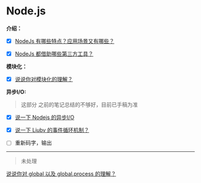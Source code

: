 # Node.js

**介绍：**

- [x] [NodeJs 有哪些特点？应用场景又有哪些？](1.%20NodeJs有哪些特点？应用场景又有哪些？.md)

- [x] [NodeJs 都借助哪些第三方工具？](2.%20V8%20libuv%20和%20Nodejs之间的关系？.md)

**模块化：**

- [x] [说说你对模块化的理解？](5.%20说说你对模块化的理解？.md)

**异步I/O:**

> 这部分 之前的笔记总结的不够好，目前已手稿为准

- [x] [说一下 Nodejs 的异步I/O](说一下Nodejs的异步编程吧.md)

- [x] [说一下 Liubv 的事件循环机制？](4.%20说一下Liubv的事件循环机制.md)

- [ ] 重新码字，输出

---
> 未处理

[说说你对 global 以及 global.process 的理解？](notes-nodeJs/3.%20说说你对global%20以及global.process的理解？.md.md)
